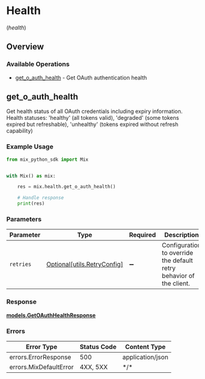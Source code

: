# Health
(*health*)

## Overview

### Available Operations

* [get_o_auth_health](#get_o_auth_health) - Get OAuth authentication health

## get_o_auth_health

Get health status of all OAuth credentials including expiry information. Health statuses: 'healthy' (all tokens valid), 'degraded' (some tokens expired but refreshable), 'unhealthy' (tokens expired without refresh capability)

### Example Usage

<!-- UsageSnippet language="python" operationID="getOAuthHealth" method="get" path="/health/auth" -->
```python
from mix_python_sdk import Mix


with Mix() as mix:

    res = mix.health.get_o_auth_health()

    # Handle response
    print(res)

```

### Parameters

| Parameter                                                           | Type                                                                | Required                                                            | Description                                                         |
| ------------------------------------------------------------------- | ------------------------------------------------------------------- | ------------------------------------------------------------------- | ------------------------------------------------------------------- |
| `retries`                                                           | [Optional[utils.RetryConfig]](../../models/utils/retryconfig.md)    | :heavy_minus_sign:                                                  | Configuration to override the default retry behavior of the client. |

### Response

**[models.GetOAuthHealthResponse](../../models/getoauthhealthresponse.md)**

### Errors

| Error Type             | Status Code            | Content Type           |
| ---------------------- | ---------------------- | ---------------------- |
| errors.ErrorResponse   | 500                    | application/json       |
| errors.MixDefaultError | 4XX, 5XX               | \*/\*                  |